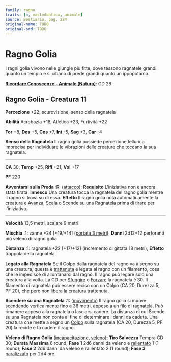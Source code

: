 ```yaml
---
family: ragno
traits: [n, mastodontica, animale]
source: Bestiario, pag. 284
original-name: TODO
original-srd: TODO
---
```


# Ragno Golia

I ragni golia vivono nelle giungle più fitte, dove tessono ragnatele grandi
quanto un tempio e si cibano di prede grandi quanto un ippopotamo.

**[Ricordare Conoscenze - Animale (Natura)](/azioni/ricordare-conoscenze)**: CD
28

## Ragno Golia - Creatura 11

**Percezione** +22; scurovisione, senso della ragnatela

**Abilità** Acrobazia +18, Atletica +23, Furtività +22

**For** +8, **Des** +5, **Cos** +7, **Int** -5, **Sag** +3, **Car** -4

**Senso della Ragnatela** Il ragno golia possiede percezione tellurica imprecisa
per individuare le vibrazioni delle creature che toccano la sua ragnatela.

---

**CA** 30; **Temp** +25, **Rifl** +21, **Vol** +17

**PF** 220

**Avventarsi sulla Preda** :R: ([attacco](/tratti/attacco)); **Requisito**
L'iniziativa non è ancora stata tirata. **Innesco** Una creatura tocca la
ragnatela del ragno golia mentre il ragno si trova su di essa. **Effetto** Il
ragno golia nota automaticamente la creatura e [Avanza](/azioni/avanzare),
[Scala](/azioni/scalare) o Scende su una Ragnatela prima di tirare per
l'iniziativa.

---

**Velocità** 13,5 metri, scalare 9 metri

**Mischia** :1: zanne +24 \[+19/+14] ([portata 3 metri](/tratti/portata)),
**Danni** 2d12+12 perforanti più veleno di ragno golia

**Distanza** :1: ragnatela +22 \[+17/+12] (incremento di gittata 18 metri),
**Effetto** trappola della ragnatela

**Legato alla Ragnatela** Se il Colpo dalla ragnatela del ragno va a segno su
una creatura, questa è [trattenuta](/condizioni/trattenuto) e legata al ragno
con un filamento, cosa che le impedisce di allontanarsi dal ragno. Il ragno può
legare solo una creatura alla volta. La CD per [Sfuggire](/azioni/sfuggire) o
[Forzare](/azioni/forzare) la ragnatela è 30. Il filamento di ragnatela può
essere reciso con un Colpo (CA 20, Durezza 5, PF 20), che però non libera la
creatura trattenuta.

**Scendere su una Ragnatela** :1: ([movimento](/tratti/movimento)) Il ragno
golia si muove scendendo verticalmente fino a 36 metri, appeso a un filo di
ragnatela. Può rimanere appeso alla ragnatela o lasciarsi cadere. La distanza di
cui Scende su una Ragnatela non conta al fine di determinare i danni da caduta.
Una creatura che mette a segno un [Colpo](/azioni/colpire) sulla ragnatela (CA
20, Durezza 5, PF 20) la recide e fa cadere il ragno.

**Veleno di Ragno Golia** ([incapacitazione](/tratti/incapacitazione),
[veleno](/tratti/veleno)); **Tiro Salvezza** Tempra CD 30; **Durata Massima** 6
round; **Fase 1** 2d6 danni da veleno e [rallentato](/condizioni/rallentato) 1
(1 round); **Fase 2** 2d6 danni da veleno e rallentato 2 (1 round); **Fase 3**
[paralizzato](/condizioni/paralizzato) per 2d4 ore.
